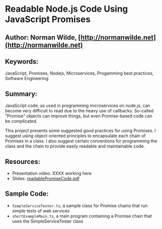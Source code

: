 # Readable Node.js Code Using JavaScript Promises
## Author: Norman Wilde, [http://normanwilde.net](http://normanwilde.net)
## Keywords:
JavaScript, Promises, Nodejs, Microservices, Progamming best practices,
Software Engineering
## Summary:
JavaScript code, as used in programming microservices on node.js, can become very difficult to read due to the heavy use of callbacks.
So-called "Promise" objects can improve things, but even Promise-based code can be complicated.

This project presents some suggested good practices for using Promises. I suggest using object-oriented principles to encapsulate each chain of Promises in a class. I also suggest certain conventions for programming the class and the chain to provide easily readable and maintainable code.

## Resources:
- Presentation video: XXXX working here
- Slides: [readablePromiseCode.pdf](/readablePromiseCode.pdf)

## Sample Code:
- `SimpleServiceTester.ts`, a sample class for Promise chains that run simple tests of web services
- `shortExampleMain.ts`, a main program containing a Promise chain that uses the SimpleServiceTester class

